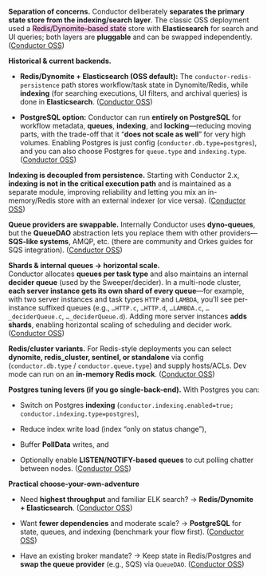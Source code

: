 **Separation of concerns.** Conductor deliberately **separates the primary state store from the indexing/search layer**. The classic OSS deployment used a <mark style="background: #FFB8EBA6;">Redis/Dynomite–based state</mark> store with **Elasticsearch** for search and UI queries; both layers are **pluggable** and can be swapped independently. ([Conductor OSS](https://conductor-oss.github.io/conductor/devguide/architecture/index.html "Architecture Overview - Conductor Documentation"))
	
**Historical & current backends.**

- **Redis/Dynomite + Elasticsearch (OSS default):** The `conductor-redis-persistence` path stores workflow/task state in Dynomite/Redis, while **indexing** (for searching executions, UI filters, and archival queries) is done in **Elasticsearch**. ([Conductor OSS](https://conductor-oss.github.io/conductor/devguide/architecture/index.html "Architecture Overview - Conductor Documentation"))
    
- **PostgreSQL option:** Conductor can run **entirely on PostgreSQL** for workflow metadata, **queues**, **indexing**, and **locking**—reducing moving parts, with the trade-off that it “**does not scale as well**” for very high volumes. Enabling Postgres is just config (`conductor.db.type=postgres`), and you can also choose Postgres for `queue.type` and `indexing.type`. ([Conductor OSS](https://conductor-oss.github.io/conductor/documentation/advanced/postgresql.html "PostgreSQL - Conductor Documentation"))
    

**Indexing is decoupled from persistence.** Starting with Conductor 2.x, **indexing is not in the critical execution path** and is maintained as a separate module, improving reliability and letting you mix an in-memory/Redis store with an external indexer (or vice versa). ([Conductor OSS](https://conductor-oss.github.io/conductor/devguide/architecture/technicaldetails.html "Technical Details - Conductor Documentation"))

**Queue providers are swappable.** Internally Conductor uses **dyno-queues**, but the **QueueDAO** abstraction lets you replace them with other providers—**SQS-like systems**, AMQP, etc. (there are community and Orkes guides for SQS integration). ([Conductor OSS](https://conductor-oss.github.io/conductor/devguide/architecture/index.html "Architecture Overview - Conductor Documentation"))

**Shards & internal queues → horizontal scale.**  
Conductor allocates **queues per task type** and also maintains an internal **decider queue** (used by the Sweeper/decider). In a multi-node cluster, **each server instance gets its own shard of every queue**—for example, with two server instances and task types `HTTP` and `LAMBDA`, you’ll see per-instance suffixed queues (e.g., `…HTTP.c`, `…HTTP.d`, `…LAMBDA.c`, `…_deciderQueue.c`, `…_deciderQueue.d`). Adding more server instances **adds shards**, enabling horizontal scaling of scheduling and decider work. ([Conductor OSS](https://conductor-oss.github.io/conductor/devguide/architecture/technicaldetails.html "Technical Details - Conductor Documentation"))

**Redis/cluster variants.** For Redis-style deployments you can select **dynomite, redis_cluster, sentinel, or standalone** via config (`conductor.db.type` / `conductor.queue.type`) and supply hosts/ACLs. Dev mode can run on an **in-memory Redis mock**. ([Conductor OSS](https://conductor-oss.github.io/conductor/documentation/advanced/redis.html "Redis - Conductor Documentation"))

**Postgres tuning levers (if you go single-back-end).** With Postgres you can:

- Switch on Postgres **indexing** (`conductor.indexing.enabled=true; conductor.indexing.type=postgres`),
    
- Reduce index write load (index “only on status change”),
    
- Buffer **PollData** writes, and
    
- Optionally enable **LISTEN/NOTIFY-based queues** to cut polling chatter between nodes. ([Conductor OSS](https://conductor-oss.github.io/conductor/documentation/advanced/postgresql.html "PostgreSQL - Conductor Documentation"))
    

**Practical choose-your-own-adventure**

- Need **highest throughput** and familiar ELK search? → **Redis/Dynomite + Elasticsearch**. ([Conductor OSS](https://conductor-oss.github.io/conductor/devguide/architecture/index.html "Architecture Overview - Conductor Documentation"))
    
- Want **fewer dependencies** and moderate scale? → **PostgreSQL** for state, queues, and indexing (benchmark your flow first). ([Conductor OSS](https://conductor-oss.github.io/conductor/documentation/advanced/postgresql.html "PostgreSQL - Conductor Documentation"))
    
- Have an existing broker mandate? → Keep state in Redis/Postgres and **swap the queue provider** (e.g., SQS) via `QueueDAO`. ([Conductor OSS](https://conductor-oss.github.io/conductor/devguide/architecture/index.html "Architecture Overview - Conductor Documentation"))